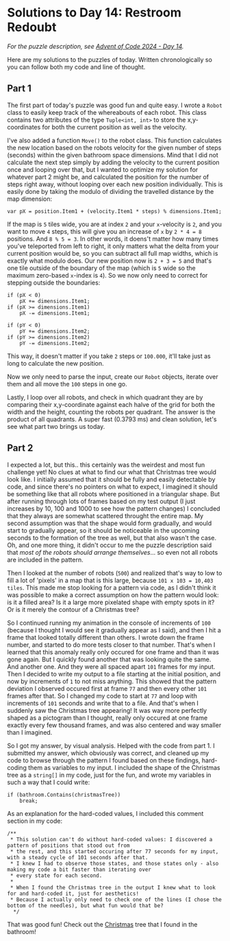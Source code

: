 # Solutions to Day 14: Restroom Redoubt

*For the puzzle description, see [Advent of Code 2024 - Day 14](https://adventofcode.com/2024/day/14).*

Here are my solutions to the puzzles of today. Written chronologically so you can follow both my code and line of thought.

## Part 1

The first part of today's puzzle was good fun and quite easy. I wrote a `Robot` class to easily keep track of the whereabouts of each robot. This class contains two attributes of the type `Tuple<int, int>` to store the x,y-coordinates for both the current position as well as the velocity.

I've also added a function `Move()` to the robot class. This function calculates the new location based on the robots velocity for the given number of steps (seconds) within the given bathroom space dimensions. Mind that I did not calculate the next step simply by adding the velocity to the current position once and looping over that, but I wanted to optimize my solution for whatever part 2 might be, and calculated the position for the number of steps right away, without looping over each new position individually. This is easily done by taking the modulo of dividing the travelled distance by the map dimension:
```
var pX = position.Item1 + (velocity.Item1 * steps) % dimensions.Item1;
```
If the map is `5` tiles wide, you are at index `2` and your `x`-velocity is `2`, and you want to move `4` steps, this will give you an increase of `x` by `2 * 4 = 8` positions. And `8 % 5 = 3`. In other words, it doens't matter how many times you've teleported from left to right, it only matters what the delta from your current position would be, so you can subtract all full map widths, which is exactly what modulo does. Our new position now is `2 + 3 = 5` and that's one tile outside of the boundary of the map (which is `5` wide so the maximum zero-based `x`-index is `4`). So we now only need to correct for stepping outside the boundaries:
```
if (pX < 0)
    pX += dimensions.Item1;
if (pX >= dimensions.Item1)
    pX -= dimensions.Item1;

if (pY < 0)
    pY += dimensions.Item2;
if (pY >= dimensions.Item2)
    pY -= dimensions.Item2;
```
This way, it doesn't matter if you take `2` steps or `100.000`, it'll take just as long to calculate the new position.

Now we only need to parse the input, create our `Robot` objects, iterate over them and all move the `100` steps in one go.

Lastly, I loop over all robots, and check in which quadrant they are by comparing their x,y-coordinate against each halve of the grid for both the width and the height, counting the robots per quadrant. The answer is the product of all quadrants. A super fast (0.3793 ms) and clean solution, let's see what part two brings us today.

## Part 2

I expected a lot, but this.. this certainly was the weirdest and most fun challenge yet! No clues at what to find our what that Christmas tree would look like. I initially assumed that it should be fully and easily detectable by code, and since there's no pointers on what to expect, I imagined it should be something like that all robots where positioned in a triangular shape. But after running through lots of frames based on my test output (I just increases by 10, 100 and 1000 to see how the pattern changes) I concluded that they always are somewhat scattered throught the entire map. My second assumption was that the shape would form gradually, and would start to gradually appear, so it should be noticeable in the upcoming seconds to the formation of the tree as well, but that also wasn't the case. Oh, and one more thing, it didn't occur to me the puzzle description said that *most of the robots should arrange themselves*... so even not all robots are included in the pattern.

Then I looked at the number of robots (`500`) and realized that's way to low to fill a lot of 'pixels' in a map that is this large, because `101 x 103 = 10,403 tiles`. This made me stop looking for a pattern via code, as I didn't think it was possible to make a correct assumption on how the pattern would look: is it a filled area? Is it a large more pixelated shape with empty spots in it? Or is it merely the contour of a Christmas tree?

So I continued running my animation in the console of increments of `100` (because I thought I would see it gradually appear as I said), and then I hit a frame that looked totally different than others. I wrote down the frame number, and started to do more tests closer to that number. That's when I learned that this anomaly really only occured for one frame and than it was gone again. But I quickly found another that was looking quite the same. And another one. And they were all spaced apart `101` frames for my input. Then I decided to write my output to a file starting at the initial position, and now by increments of `1` to not miss anything. This showed that the pattern deviation I observed occured first at frame `77` and then every other `101` frames after that. So I changed my code to start at `77` and loop with increments of `101` seconds and write that to a file. And that's when I suddenly saw the Christmas tree appearing! It was way more perfectly shaped as a pictogram than I thought, really only occured at one frame exactly every few thousand frames, and was also centered and way smaller than I imagined.

So I got my answer, by visual analysis. Helped with the code from part 1. I submitted my answer, which obviously was correct, and cleaned up my code to browse through the pattern I found based on these findings, hard-coding them as variables to my input. I included the shape of the Christmas tree as a `string[]` in my code, just for the fun, and wrote my variables in such a way that I could write:
```
if (bathroom.Contains(christmasTree))
    break;
```
As an explanation for the hard-coded values, I included this comment section in my code:
```
/**
 * This solution can't do without hard-coded values: I discovered a pattern of positions that stood out from
 * the rest, and this started occuring after 77 seconds for my input, with a steady cycle of 101 seconds after that.
 * I knew I had to observe those states, and those states only - also making my code a bit faster than iterating over
 * every state for each second.
 * 
 * When I found the Christmas tree in the output I knew what to look for and hard-coded it, just for aesthetics!
 * Because I actually only need to check one of the lines (I chose the bottom of the needles), but what fun would that be?
  */
```
That was good fun! Check out the [Christmas](./ChristmasTree.md) tree that I found in the bathroom!